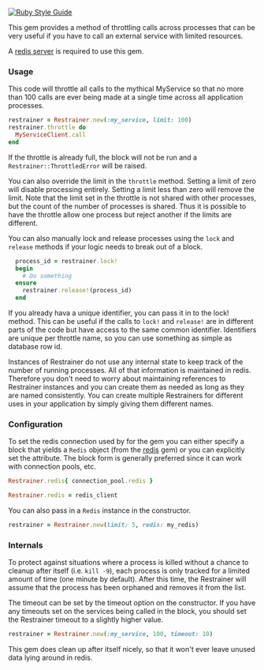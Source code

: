 [![Ruby Style Guide](https://img.shields.io/badge/code_style-standard-brightgreen.svg)](https://github.com/testdouble/standard)

This gem provides a method of throttling calls across processes that can be very useful if you have to call an external service with limited resources.

A [redis server](http://redis.io/) is required to use this gem.

### Usage

This code will throttle all calls to the mythical MyService so that no more than 100 calls are ever being made at a single time across all application processes.

```ruby
restrainer = Restrainer.new(:my_service, limit: 100)
restrainer.throttle do
  MyServiceClient.call
end
```

If the throttle is already full, the block will not be run and a `Restrainer::ThrottledError` will be raised.

You can also override the limit in the `throttle` method. Setting a limit of zero will disable processing entirely. Setting a limit less than zero will remove the limit. Note that the limit set in the throttle is not shared with other processes, but the count of the number of processes is shared. Thus it is possible to have the throttle allow one process but reject another if the limits are different.

You can also manually lock and release processes using the `lock` and `release` methods if your logic needs to break out of a block.

```ruby
  process_id = restrainer.lock!
  begin
    # Do something
  ensure
    restrainer.release!(process_id)
  end
```

If you already hava a unique identifier, you can pass it in to the lock! method. This can be useful if the calls to `lock!` and `release!` are in different parts of the code but have access to the same common identifier. Identifiers are unique per throttle name, so you can use something as simple as database row id.

Instances of Restrainer do not use any internal state to keep track of the number of running processes. All of that information is maintained in redis. Therefore you don't need to worry about maintaining references to Restrainer instances and you can create them as needed as long as they are named consistently. You can create multiple Restrainers for different uses in your application by simply giving them different names.

### Configuration

To set the redis connection used by for the gem you can either specify a block that yields a `Redis` object (from the [redis](https://github.com/redis/redis-rb) gem) or you can explicitly set the attribute. The block form is generally preferred since it can work with connection pools, etc.

```ruby
Restrainer.redis{ connection_pool.redis }

Restrainer.redis = redis_client
```

You can also pass in a `Redis` instance in the constructor.

```ruby
restrainer = Restrainer.new(limit: 5, redis: my_redis)
```

### Internals

To protect against situations where a process is killed without a chance to cleanup after itself (i.e. `kill -9`), each process is only tracked for a limited amount of time (one minute by default). After this time, the Restrainer will assume that the process has been orphaned and removes it from the list.

The timeout can be set by the timeout option on the constructor. If you have any timeouts set on the services being called in the block, you should set the Restrainer timeout to a slightly higher value.

```ruby
restrainer = Restrainer.new(:my_service, 100, timeout: 10)
```

This gem does clean up after itself nicely, so that it won't ever leave unused data lying around in redis.

